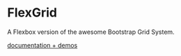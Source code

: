 # FlexGrid

A Flexbox version of the awesome Bootstrap Grid System.

[documentation + demos](https://germanbisurgi.github.io/Flexgrid/)
